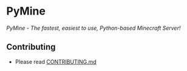 # PyMine
*PyMine - The fastest, easiest to use, Python-based Minecraft Server!*

## Contributing
* Please read [CONTRIBUTING.md](https://github.com/py-mine/PyMine/blob/main/CONTRIBUTING.md)
